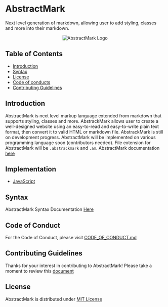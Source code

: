 # AbstractMark
Next level generation of markdown, allowing user to add styling, classes and more into their markdown.

<div align = "center">

![AbstractMark Logo](https://drive.google.com/uc?export=view&id=1PSOt4T7CVOBgtbCWa0m3YBYjojlFZX-U)

</div>

## Table of Contents
- [Introduction](#introduction)
- [Syntax](#syntax)
- [License](#license)
- [Code of conducts](#code-of-conduct)
- [Contributing Guidelines](#contributing-guidelines)

## Introduction
AbstractMark is next level markup language extended from markdown that supports styling, classes and more. AbstrackMark allows user to create a well-designed website using an easy-to-read and easy-to-write plain text format, then convert it to valid HTML or markdown file. AbstrackMark is still on development progress. AbstractMark will be implemented on various programming language soon (contributors needed). File extension for AbstractMark will be `.abstrackmark` and `.am`. AbstractMark documentation [here](https://abstractmark.netlify.app)

## Implementation
- [JavaScript](https://github.com/abstractmark/javascript)

## Syntax
AbstractMark Syntax Documentation [Here](https://abstractmark.netlify.app/syntax)

## Code of Conduct
For the Code of Conduct, please visit [CODE_OF_CONDUCT.md](CODE_OF_CONDUCT.md)

## Contributing Guidelines
Thanks for your interest in contributing to AbstractMark! Please take a moment to review this [document](CONTRIBUTING.md)

## License
AbstractMark is distributed under [MIT License](LICENSE)